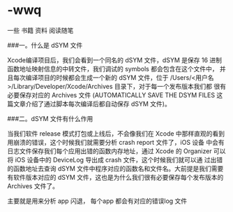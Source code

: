 # -wwq
一些 书籍 资料 阅读随笔

###一。什么是 dSYM 文件

Xcode编译项目后，我们会看到一个同名的 dSYM 文件，dSYM 是保存 16 进制函数地址映射信息的中转文件，我们调试的 symbols 都会包含在这个文件中，
并且每次编译项目的时候都会生成一个新的 dSYM 文件，位于 /Users/<用户名>/Library/Developer/Xcode/Archives 目录下，对于每一个发布版本我们都
很有必要保存对应的 Archives 文件 (AUTOMATICALLY SAVE THE DSYM FILES 这篇文章介绍了通过脚本每次编译后都自动保存 dSYM 文件)。

###二。dSYM 文件有什么作用

当我们软件 release 模式打包或上线后，不会像我们在 Xcode 中那样直观的看到用崩溃的错误，这个时候我们就需要分析 crash report 文件了，iOS 设备
中会有日志文件保存我们每个应用出错的函数内存地址，通过 Xcode 的 Organizer 可以将 iOS 设备中的 DeviceLog 导出成 crash 文件，这个时候我们就可以通
过出错的函数地址去查询 dSYM 文件中程序对应的函数名和文件名。大前提是我们需要有软件版本对应的 dSYM 文件，这也是为什么我们很有必要保存每个发布版本的 
Archives 文件了。

主要就是用来分析 app 闪退，  每个app 都会有对应的错误log 文件
